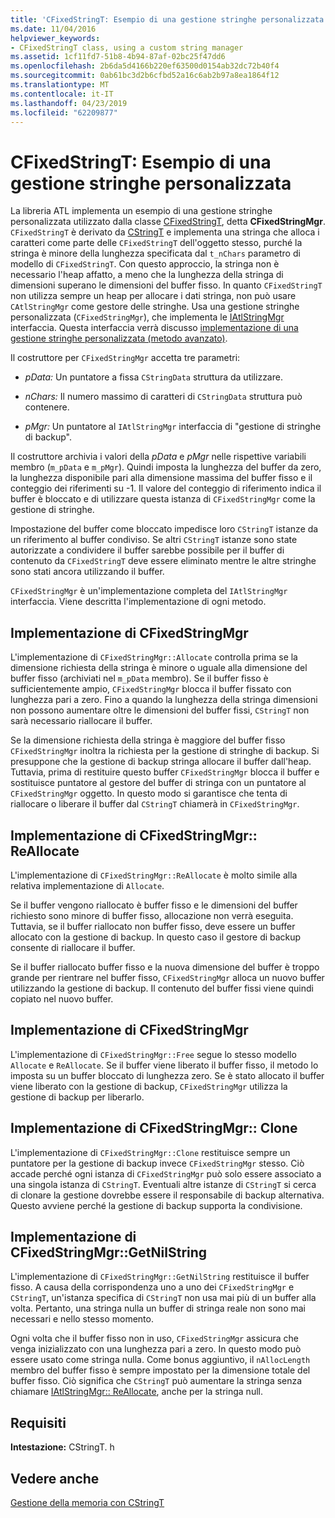 ```yaml
---
title: 'CFixedStringT: Esempio di una gestione stringhe personalizzata'
ms.date: 11/04/2016
helpviewer_keywords:
- CFixedStringT class, using a custom string manager
ms.assetid: 1cf11fd7-51b8-4b94-87af-02bc25f47dd6
ms.openlocfilehash: 2b6da5d4166b220ef63500d0154ab32dc72b40f4
ms.sourcegitcommit: 0ab61bc3d2b6cfbd52a16c6ab2b97a8ea1864f12
ms.translationtype: MT
ms.contentlocale: it-IT
ms.lasthandoff: 04/23/2019
ms.locfileid: "62209877"
---
```

# <a name="cfixedstringt-example-of-a-custom-string-manager"></a>CFixedStringT: Esempio di una gestione stringhe personalizzata

La libreria ATL implementa un esempio di una gestione stringhe personalizzata utilizzato dalla classe [CFixedStringT](../atl-mfc-shared/reference/cfixedstringt-class.md), detta **CFixedStringMgr**. `CFixedStringT` è derivato da [CStringT](../atl-mfc-shared/reference/cstringt-class.md) e implementa una stringa che alloca i caratteri come parte delle `CFixedStringT` dell'oggetto stesso, purché la stringa è minore della lunghezza specificata dal `t_nChars` parametro di modello di `CFixedStringT`. Con questo approccio, la stringa non è necessario l'heap affatto, a meno che la lunghezza della stringa di dimensioni superano le dimensioni del buffer fisso. In quanto `CFixedStringT` non utilizza sempre un heap per allocare i dati stringa, non può usare `CAtlStringMgr` come gestore delle stringhe. Usa una gestione stringhe personalizzata (`CFixedStringMgr`), che implementa le [IAtlStringMgr](../atl-mfc-shared/reference/iatlstringmgr-class.md) interfaccia. Questa interfaccia verrà discusso [implementazione di una gestione stringhe personalizzata (metodo avanzato)](../atl-mfc-shared/implementation-of-a-custom-string-manager-advanced-method.md).

Il costruttore per `CFixedStringMgr` accetta tre parametri:

- *pData:* Un puntatore a fissa `CStringData` struttura da utilizzare.

- *nChars:* Il numero massimo di caratteri di `CStringData` struttura può contenere.

- *pMgr:* Un puntatore al `IAtlStringMgr` interfaccia di "gestione di stringhe di backup".

Il costruttore archivia i valori della *pData* e *pMgr* nelle rispettive variabili membro (`m_pData` e `m_pMgr`). Quindi imposta la lunghezza del buffer da zero, la lunghezza disponibile pari alla dimensione massima del buffer fisso e il conteggio dei riferimenti su -1. Il valore del conteggio di riferimento indica il buffer è bloccato e di utilizzare questa istanza di `CFixedStringMgr` come la gestione di stringhe.

Impostazione del buffer come bloccato impedisce loro `CStringT` istanze da un riferimento al buffer condiviso. Se altri `CStringT` istanze sono state autorizzate a condividere il buffer sarebbe possibile per il buffer di contenuto da `CFixedStringT` deve essere eliminato mentre le altre stringhe sono stati ancora utilizzando il buffer.

`CFixedStringMgr` è un'implementazione completa del `IAtlStringMgr` interfaccia. Viene descritta l'implementazione di ogni metodo.

## <a name="implementation-of-cfixedstringmgrallocate"></a>Implementazione di CFixedStringMgr

L'implementazione di `CFixedStringMgr::Allocate` controlla prima se la dimensione richiesta della stringa è minore o uguale alla dimensione del buffer fisso (archiviati nel `m_pData` membro). Se il buffer fisso è sufficientemente ampio, `CFixedStringMgr` blocca il buffer fissato con lunghezza pari a zero. Fino a quando la lunghezza della stringa dimensioni non possono aumentare oltre le dimensioni del buffer fissi, `CStringT` non sarà necessario riallocare il buffer.

Se la dimensione richiesta della stringa è maggiore del buffer fisso `CFixedStringMgr` inoltra la richiesta per la gestione di stringhe di backup. Si presuppone che la gestione di backup stringa allocare il buffer dall'heap. Tuttavia, prima di restituire questo buffer `CFixedStringMgr` blocca il buffer e sostituisce puntatore al gestore del buffer di stringa con un puntatore al `CFixedStringMgr` oggetto. In questo modo si garantisce che tenta di riallocare o liberare il buffer dal `CStringT` chiamerà in `CFixedStringMgr`.

## <a name="implementation-of-cfixedstringmgrreallocate"></a>Implementazione di CFixedStringMgr:: ReAllocate

L'implementazione di `CFixedStringMgr::ReAllocate` è molto simile alla relativa implementazione di `Allocate`.

Se il buffer vengono riallocato è buffer fisso e le dimensioni del buffer richiesto sono minore di buffer fisso, allocazione non verrà eseguita. Tuttavia, se il buffer riallocato non buffer fisso, deve essere un buffer allocato con la gestione di backup. In questo caso il gestore di backup consente di riallocare il buffer.

Se il buffer riallocato buffer fisso e la nuova dimensione del buffer è troppo grande per rientrare nel buffer fisso, `CFixedStringMgr` alloca un nuovo buffer utilizzando la gestione di backup. Il contenuto del buffer fissi viene quindi copiato nel nuovo buffer.

## <a name="implementation-of-cfixedstringmgrfree"></a>Implementazione di CFixedStringMgr

L'implementazione di `CFixedStringMgr::Free` segue lo stesso modello `Allocate` e `ReAllocate`. Se il buffer viene liberato il buffer fisso, il metodo lo imposta su un buffer bloccato di lunghezza zero. Se è stato allocato il buffer viene liberato con la gestione di backup, `CFixedStringMgr` utilizza la gestione di backup per liberarlo.

## <a name="implementation-of-cfixedstringmgrclone"></a>Implementazione di CFixedStringMgr:: Clone

L'implementazione di `CFixedStringMgr::Clone` restituisce sempre un puntatore per la gestione di backup invece `CFixedStringMgr` stesso. Ciò accade perché ogni istanza di `CFixedStringMgr` può solo essere associato a una singola istanza di `CStringT`. Eventuali altre istanze di `CStringT` si cerca di clonare la gestione dovrebbe essere il responsabile di backup alternativa. Questo avviene perché la gestione di backup supporta la condivisione.

## <a name="implementation-of-cfixedstringmgrgetnilstring"></a>Implementazione di CFixedStringMgr::GetNilString

L'implementazione di `CFixedStringMgr::GetNilString` restituisce il buffer fisso. A causa della corrispondenza uno a uno dei `CFixedStringMgr` e `CStringT`, un'istanza specifica di `CStringT` non usa mai più di un buffer alla volta. Pertanto, una stringa nulla un buffer di stringa reale non sono mai necessari e nello stesso momento.

Ogni volta che il buffer fisso non in uso, `CFixedStringMgr` assicura che venga inizializzato con una lunghezza pari a zero. In questo modo può essere usato come stringa nulla. Come bonus aggiuntivo, il `nAllocLength` membro del buffer fisso è sempre impostato per la dimensione totale del buffer fisso. Ciò significa che `CStringT` può aumentare la stringa senza chiamare [IAtlStringMgr:: ReAllocate](../atl-mfc-shared/reference/iatlstringmgr-class.md#reallocate), anche per la stringa null.

## <a name="requirements"></a>Requisiti

**Intestazione:** CStringT. h

## <a name="see-also"></a>Vedere anche

[Gestione della memoria con CStringT](../atl-mfc-shared/memory-management-with-cstringt.md)
